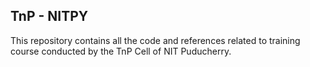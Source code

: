 ## TnP - NITPY

This repository contains all the code and references related to training course conducted by the TnP Cell of NIT Puducherry.
